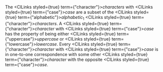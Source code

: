  



The <ClLinks styled={true} term={"character"}><i>characters</i></ClLinks> with <ClLinks styled={true} term={"case"}><i>case</i></ClLinks> are a subset of the <ClLinks styled={true} term={"alphabetic"}><i>alphabetic</i></ClLinks><sub>1</sub> <ClLinks styled={true} term={"character"}><i>characters</i></ClLinks>. A <ClLinks styled={true} term={"character"}><i>character</i></ClLinks> with <ClLinks styled={true} term={"case"}><i>case</i></ClLinks> has the property of being either <ClLinks styled={true} term={"uppercase"}><i>uppercase</i></ClLinks> or <ClLinks styled={true} term={"lowercase"}><i>lowercase</i></ClLinks>. Every <ClLinks styled={true} term={"character"}><i>character</i></ClLinks> with <ClLinks styled={true} term={"case"}><i>case</i></ClLinks> is in one-to-one correspondence with some other <ClLinks styled={true} term={"character"}><i>character</i></ClLinks> with the opposite <ClLinks styled={true} term={"case"}><i>case</i></ClLinks>. 







 



 



